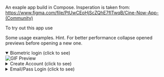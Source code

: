 An exaple app build in Compose. Insperation is taken from: https://www.figma.com/file/PtUwCEoHjScZQhE7flTwqB/Cine-Now-App-(Community)

To try out this app use 

Some usage examples. Hint. For better performance collapse opened previews before opening a new one.
<details open>
  <summary>Biometric login (click to see)</summary>
  <a>
    <img height="400" src="https://github.com/ukhanyov/CinemaDummyApp/blob/master/gif_login_biometric.gif" alt="GIF Preview"> 
  </a>
</details>
<details>
  <summary>Create Account (click to see)</summary>
  <a>
    <img height="400" src="https://github.com/ukhanyov/CinemaDummyApp/blob/master/gif_login_create_account.gif" alt="GIF Preview"> 
  </a>
</details>
<details>
  <summary>Email/Pass Login (click to see)</summary>
  <a>
    <img height="400" src="https://github.com/ukhanyov/CinemaDummyApp/blob/master/gif_login_email_pass.gif" alt="GIF Preview"> 
  </a>
</details>
